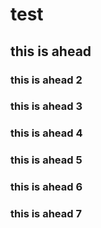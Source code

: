 # test
## this is ahead
### this is ahead 2
### this is ahead 3
### this is ahead 4
### this is ahead 5
### this is ahead 6
### this is ahead 7
